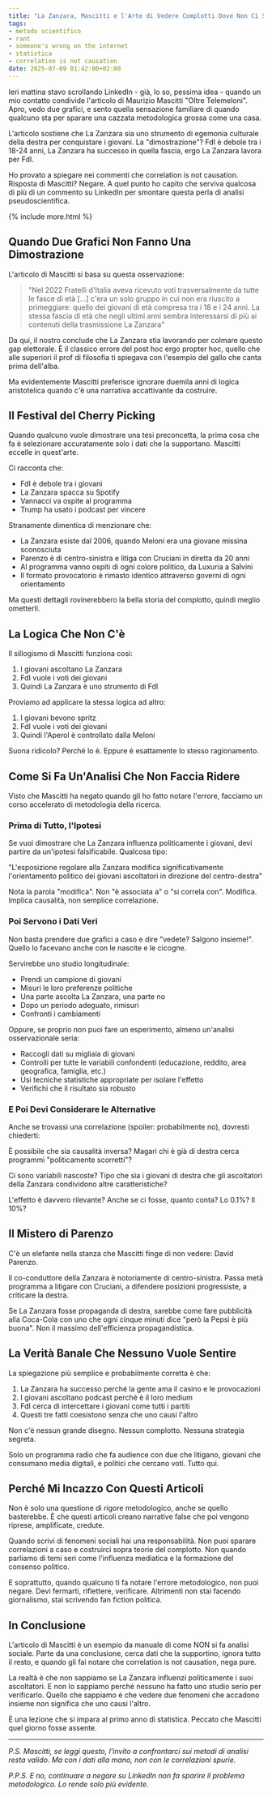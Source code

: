 ```yaml
---
title: "La Zanzara, Mascitti e l'Arte di Vedere Complotti Dove Non Ci Sono"
tags:
- metodo scientifico
- rant
- someone's wrong on the internet
- statistica
- correlation is not causation
date: 2025-07-09 01:42:00+02:00
---
```


Ieri mattina stavo scrollando LinkedIn - già, lo so, pessima idea - quando un mio contatto condivide l'articolo di Maurizio Mascitti "Oltre Telemeloni". Apro, vedo due grafici, e sento quella sensazione familiare di quando qualcuno sta per sparare una cazzata metodologica grossa come una casa.

L'articolo sostiene che La Zanzara sia uno strumento di egemonia culturale della destra per conquistare i giovani. La "dimostrazione"? FdI è debole tra i 18-24 anni, La Zanzara ha successo in quella fascia, ergo La Zanzara lavora per FdI.

Ho provato a spiegare nei commenti che correlation is not causation. Risposta di Mascitti? Negare. A quel punto ho capito che serviva qualcosa di più di un commento su LinkedIn per smontare questa perla di analisi pseudoscientifica.

{% include more.html %}

## Quando Due Grafici Non Fanno Una Dimostrazione

L'articolo di Mascitti si basa su questa osservazione:

> "Nel 2022 Fratelli d'Italia aveva ricevuto voti trasversalmente da tutte le fasce di età [...] c'era un solo gruppo in cui non era riuscito a primeggiare: quello dei giovani di età compresa tra i 18 e i 24 anni. La stessa fascia di età che negli ultimi anni sembra interessarsi di più ai contenuti della trasmissione La Zanzara"

Da qui, il nostro conclude che La Zanzara stia lavorando per colmare questo gap elettorale. È il classico errore del post hoc ergo propter hoc, quello che alle superiori il prof di filosofia ti spiegava con l'esempio del gallo che canta prima dell'alba.

Ma evidentemente Mascitti preferisce ignorare duemila anni di logica aristotelica quando c'è una narrativa accattivante da costruire.

## Il Festival del Cherry Picking

Quando qualcuno vuole dimostrare una tesi preconcetta, la prima cosa che fa è selezionare accuratamente solo i dati che la supportano. Mascitti eccelle in quest'arte.

Ci racconta che:
- FdI è debole tra i giovani
- La Zanzara spacca su Spotify
- Vannacci va ospite al programma
- Trump ha usato i podcast per vincere

Stranamente dimentica di menzionare che:
- La Zanzara esiste dal 2006, quando Meloni era una giovane missina sconosciuta
- Parenzo è di centro-sinistra e litiga con Cruciani in diretta da 20 anni
- Al programma vanno ospiti di ogni colore politico, da Luxuria a Salvini
- Il formato provocatorio è rimasto identico attraverso governi di ogni orientamento

Ma questi dettagli rovinerebbero la bella storia del complotto, quindi meglio ometterli.

## La Logica Che Non C'è

Il sillogismo di Mascitti funziona così:

1. I giovani ascoltano La Zanzara
2. FdI vuole i voti dei giovani
3. Quindi La Zanzara è uno strumento di FdI

Proviamo ad applicare la stessa logica ad altro:

1. I giovani bevono spritz
2. FdI vuole i voti dei giovani  
3. Quindi l'Aperol è controllato dalla Meloni

Suona ridicolo? Perché lo è. Eppure è esattamente lo stesso ragionamento.

## Come Si Fa Un'Analisi Che Non Faccia Ridere

Visto che Mascitti ha negato quando gli ho fatto notare l'errore, facciamo un corso accelerato di metodologia della ricerca.

### Prima di Tutto, l'Ipotesi

Se vuoi dimostrare che La Zanzara influenza politicamente i giovani, devi partire da un'ipotesi falsificabile. Qualcosa tipo:

"L'esposizione regolare alla Zanzara modifica significativamente l'orientamento politico dei giovani ascoltatori in direzione del centro-destra"

Nota la parola "modifica". Non "è associata a" o "si correla con". Modifica. Implica causalità, non semplice correlazione.

### Poi Servono i Dati Veri

Non basta prendere due grafici a caso e dire "vedete? Salgono insieme!". Quello lo facevano anche con le nascite e le cicogne.

Servirebbe uno studio longitudinale:
- Prendi un campione di giovani
- Misuri le loro preferenze politiche
- Una parte ascolta La Zanzara, una parte no
- Dopo un periodo adeguato, rimisuri
- Confronti i cambiamenti

Oppure, se proprio non puoi fare un esperimento, almeno un'analisi osservazionale seria:
- Raccogli dati su migliaia di giovani
- Controlli per tutte le variabili confondenti (educazione, reddito, area geografica, famiglia, etc.)
- Usi tecniche statistiche appropriate per isolare l'effetto
- Verifichi che il risultato sia robusto

### E Poi Devi Considerare le Alternative

Anche se trovassi una correlazione (spoiler: probabilmente no), dovresti chiederti:

È possibile che sia causalità inversa? Magari chi è già di destra cerca programmi "politicamente scorretti"?

Ci sono variabili nascoste? Tipo che sia i giovani di destra che gli ascoltatori della Zanzara condividono altre caratteristiche?

L'effetto è davvero rilevante? Anche se ci fosse, quanto conta? Lo 0.1%? Il 10%?

## Il Mistero di Parenzo

C'è un elefante nella stanza che Mascitti finge di non vedere: David Parenzo.

Il co-conduttore della Zanzara è notoriamente di centro-sinistra. Passa metà programma a litigare con Cruciani, a difendere posizioni progressiste, a criticare la destra.

Se La Zanzara fosse propaganda di destra, sarebbe come fare pubblicità alla Coca-Cola con uno che ogni cinque minuti dice "però la Pepsi è più buona". Non il massimo dell'efficienza propagandistica.

## La Verità Banale Che Nessuno Vuole Sentire

La spiegazione più semplice e probabilmente corretta è che:

1. La Zanzara ha successo perché la gente ama il casino e le provocazioni
2. I giovani ascoltano podcast perché è il loro medium
3. FdI cerca di intercettare i giovani come tutti i partiti
4. Questi tre fatti coesistono senza che uno causi l'altro

Non c'è nessun grande disegno. Nessun complotto. Nessuna strategia segreta.

Solo un programma radio che fa audience con due che litigano, giovani che consumano media digitali, e politici che cercano voti. Tutto qui.

## Perché Mi Incazzo Con Questi Articoli

Non è solo una questione di rigore metodologico, anche se quello basterebbe. È che questi articoli creano narrative false che poi vengono riprese, amplificate, credute.

Quando scrivi di fenomeni sociali hai una responsabilità. Non puoi sparare correlazioni a caso e costruirci sopra teorie del complotto. Non quando parliamo di temi seri come l'influenza mediatica e la formazione del consenso politico.

E soprattutto, quando qualcuno ti fa notare l'errore metodologico, non puoi negare. Devi fermarti, riflettere, verificare. Altrimenti non stai facendo giornalismo, stai scrivendo fan fiction politica.

## In Conclusione

L'articolo di Mascitti è un esempio da manuale di come NON si fa analisi sociale. Parte da una conclusione, cerca dati che la supportino, ignora tutto il resto, e quando gli fai notare che correlation is not causation, nega pure.

La realtà è che non sappiamo se La Zanzara influenzi politicamente i suoi ascoltatori. E non lo sappiamo perché nessuno ha fatto uno studio serio per verificarlo. Quello che sappiamo è che vedere due fenomeni che accadono insieme non significa che uno causi l'altro.

È una lezione che si impara al primo anno di statistica. Peccato che Mascitti quel giorno fosse assente.

---

*P.S. Mascitti, se leggi questo, l'invito a confrontarci sui metodi di analisi resta valido. Ma con i dati alla mano, non con le correlazioni spurie.*

*P.P.S. E no, continuare a negare su LinkedIn non fa sparire il problema metodologico. Lo rende solo più evidente.*